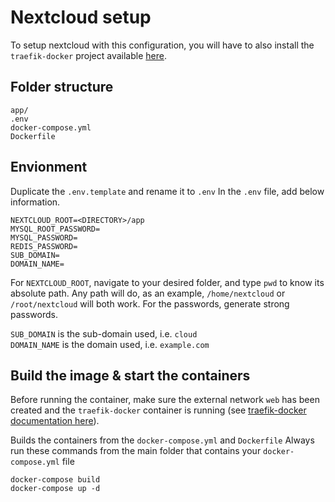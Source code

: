 # Nextcloud setup

To setup nextcloud with this configuration, you will have to also install the `traefik-docker` project available [here](https://github.com/m1rkwood/traefik-docker).

## Folder structure

```
app/
.env
docker-compose.yml
Dockerfile
```

## Envionment

Duplicate the `.env.template` and rename it to `.env`
In the `.env` file, add below information.

```
NEXTCLOUD_ROOT=<DIRECTORY>/app
MYSQL_ROOT_PASSWORD=
MYSQL_PASSWORD=
REDIS_PASSWORD=
SUB_DOMAIN=
DOMAIN_NAME=
```

For `NEXTCLOUD_ROOT`, navigate to your desired folder, and type `pwd` to know its absolute path. Any path will do, as an example, `/home/nextcloud` or `/root/nextcloud` will both work. For the passwords, generate strong passwords.

`SUB_DOMAIN` is the sub-domain used, i.e. `cloud`  
`DOMAIN_NAME` is the domain used, i.e. `example.com`

## Build the image & start the containers

Before running the container, make sure the external network `web` has been created and the `traefik-docker` container is running (see [traefik-docker documentation here](https://github.com/m1rkwood/traefik-docker)).

Builds the containers from the `docker-compose.yml` and `Dockerfile`
Always run these commands from the main folder that contains your `docker-compose.yml` file

```
docker-compose build
docker-compose up -d
```

